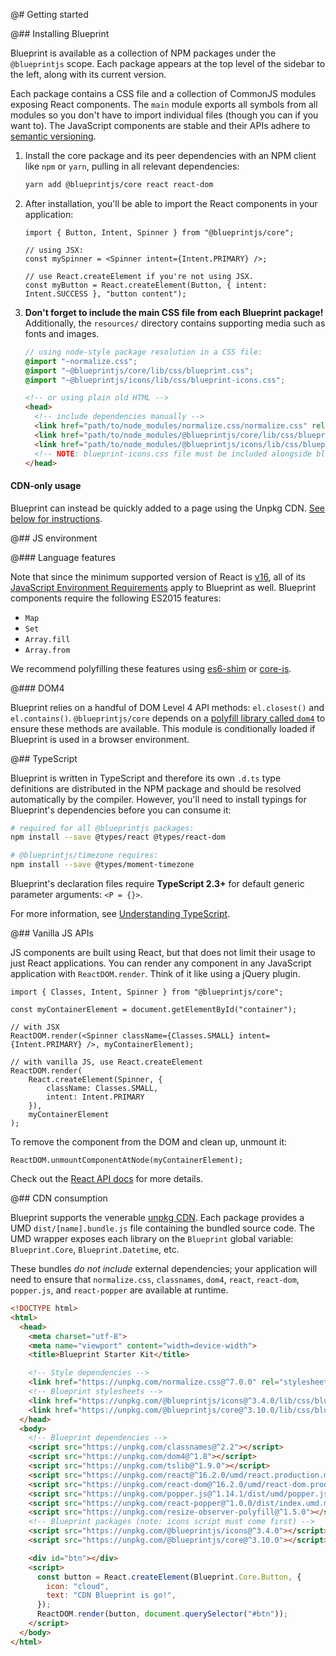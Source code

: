 @# Getting started

@## Installing Blueprint

Blueprint is available as a collection of NPM packages under the `@blueprintjs`
scope. Each package appears at the top level of the sidebar to the left, along
with its current version.

Each package contains a CSS file and a collection of CommonJS modules exposing React components.
The `main` module exports all symbols from all modules so you don't have to import individual files
(though you can if you want to). The JavaScript components are stable and their APIs adhere to
[semantic versioning](http://semver.org/).

1.  Install the core package and its peer dependencies with an NPM client like
    `npm` or `yarn`, pulling in all relevant dependencies:

    ```sh
    yarn add @blueprintjs/core react react-dom
    ```

1.  After installation, you'll be able to import the React components in your application:

    ```tsx
    import { Button, Intent, Spinner } from "@blueprintjs/core";

    // using JSX:
    const mySpinner = <Spinner intent={Intent.PRIMARY} />;

    // use React.createElement if you're not using JSX.
    const myButton = React.createElement(Button, { intent: Intent.SUCCESS }, "button content");
    ```

1.  **Don't forget to include the main CSS file from each Blueprint package!** Additionally, the
    `resources/` directory contains supporting media such as fonts and images.

    ```css.scss
    // using node-style package resolution in a CSS file:
    @import "~normalize.css";
    @import "~@blueprintjs/core/lib/css/blueprint.css";
    @import "~@blueprintjs/icons/lib/css/blueprint-icons.css";
    ```

    ```html
    <!-- or using plain old HTML -->
    <head>
      <!-- include dependencies manually -->
      <link href="path/to/node_modules/normalize.css/normalize.css" rel="stylesheet" />
      <link href="path/to/node_modules/@blueprintjs/core/lib/css/blueprint.css" rel="stylesheet" />
      <link href="path/to/node_modules/@blueprintjs/icons/lib/css/blueprint-icons.css" rel="stylesheet" />
      <!-- NOTE: blueprint-icons.css file must be included alongside blueprint.css! -->
    </head>
    ```

<div class="@ns-callout @ns-intent-primary @ns-icon-info-sign">
    <h4 class="@ns-heading">CDN-only usage</h4>

Blueprint can instead be quickly added to a page using the Unpkg CDN.
[See below for instructions](#blueprint/getting-started.cdn-consumption).
</div>

@## JS environment

@### Language features

Note that since the minimum supported version of React is [v16](https://reactjs.org/blog/2017/09/26/react-v16.0.html),
all of its [JavaScript Environment Requirements](https://reactjs.org/docs/javascript-environment-requirements.html) apply to
Blueprint as well. Blueprint components require the following ES2015 features:

-   `Map`
-   `Set`
-   `Array.fill`
-   `Array.from`

We recommend polyfilling these features using [es6-shim](https://github.com/paulmillr/es6-shim) or
[core-js](https://github.com/zloirock/core-js).

@### DOM4

Blueprint relies on a handful of DOM Level 4 API methods: `el.closest()` and `el.contains()`.
`@blueprintjs/core` depends on a [polyfill library called `dom4`](https://webreflection.github.io/dom4/) to ensure
these methods are available. This module is conditionally loaded if Blueprint is used in a browser environment.

@## TypeScript

Blueprint is written in TypeScript and therefore its own `.d.ts` type definitions are distributed in
the NPM package and should be resolved automatically by the compiler. However, you'll need to
install typings for Blueprint's dependencies before you can consume it:

```sh
# required for all @blueprintjs packages:
npm install --save @types/react @types/react-dom

# @blueprintjs/timezone requires:
npm install --save @types/moment-timezone
```

Blueprint's declaration files require **TypeScript 2.3+** for default generic parameter arguments: `<P = {}>`.

<div class="@ns-callout @ns-intent-primary @ns-icon-info-sign">

For more information, see [Understanding TypeScript](#blueprint/reading-the-docs.understanding-typescript).
</div>

@## Vanilla JS APIs

JS components are built using React, but that does not limit their usage to just React applications.
You can render any component in any JavaScript application with `ReactDOM.render`. Think of it like
using a jQuery plugin.

```tsx
import { Classes, Intent, Spinner } from "@blueprintjs/core";

const myContainerElement = document.getElementById("container");

// with JSX
ReactDOM.render(<Spinner className={Classes.SMALL} intent={Intent.PRIMARY} />, myContainerElement);

// with vanilla JS, use React.createElement
ReactDOM.render(
    React.createElement(Spinner, {
        className: Classes.SMALL,
        intent: Intent.PRIMARY
    }),
    myContainerElement
);
```

To remove the component from the DOM and clean up, unmount it:

```tsx
ReactDOM.unmountComponentAtNode(myContainerElement);
```

Check out the [React API docs](https://facebook.github.io/react/docs/react-api.html) for more details.

@## CDN consumption

Blueprint supports the venerable [unpkg CDN](https://unpkg.com). Each package provides a UMD
`dist/[name].bundle.js` file containing the bundled source code. The UMD wrapper exposes each
library on the `Blueprint` global variable: `Blueprint.Core`, `Blueprint.Datetime`, etc.

These bundles _do not include_ external dependencies; your application will need to ensure that
`normalize.css`, `classnames`, `dom4`, `react`, `react-dom`, `popper.js`, and
`react-popper` are available at runtime.

```html
<!DOCTYPE html>
<html>
  <head>
    <meta charset="utf-8">
    <meta name="viewport" content="width=device-width">
    <title>Blueprint Starter Kit</title>

    <!-- Style dependencies -->
    <link href="https://unpkg.com/normalize.css@^7.0.0" rel="stylesheet" />
    <!-- Blueprint stylesheets -->
    <link href="https://unpkg.com/@blueprintjs/icons@^3.4.0/lib/css/blueprint-icons.css" rel="stylesheet" />
    <link href="https://unpkg.com/@blueprintjs/core@^3.10.0/lib/css/blueprint.css" rel="stylesheet" />
  </head>
  <body>
    <!-- Blueprint dependencies -->
    <script src="https://unpkg.com/classnames@^2.2"></script>
    <script src="https://unpkg.com/dom4@^1.8"></script>
    <script src="https://unpkg.com/tslib@^1.9.0"></script>
    <script src="https://unpkg.com/react@^16.2.0/umd/react.production.min.js"></script>
    <script src="https://unpkg.com/react-dom@^16.2.0/umd/react-dom.production.min.js"></script>
    <script src="https://unpkg.com/popper.js@^1.14.1/dist/umd/popper.js"></script>
    <script src="https://unpkg.com/react-popper@^1.0.0/dist/index.umd.min.js"></script>
    <script src="https://unpkg.com/resize-observer-polyfill@^1.5.0"></script>
    <!-- Blueprint packages (note: icons script must come first) -->
    <script src="https://unpkg.com/@blueprintjs/icons@^3.4.0"></script>
    <script src="https://unpkg.com/@blueprintjs/core@^3.10.0"></script>

    <div id="btn"></div>
    <script>
      const button = React.createElement(Blueprint.Core.Button, {
        icon: "cloud",
        text: "CDN Blueprint is go!",
      });
      ReactDOM.render(button, document.querySelector("#btn"));
    </script>
  </body>
</html>
```
